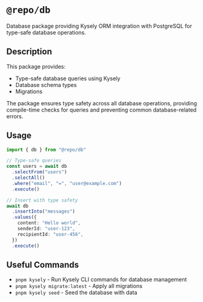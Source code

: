 # `@repo/db`

Database package providing Kysely ORM integration with PostgreSQL for type-safe database operations.

## Description

This package provides:

- Type-safe database queries using Kysely
- Database schema types
- Migrations

The package ensures type safety across all database operations, providing compile-time checks for queries and preventing common database-related errors.

## Usage

```ts
import { db } from "@repo/db"

// Type-safe queries
const users = await db
  .selectFrom("users")
  .selectAll()
  .where("email", "=", "user@example.com")
  .execute()

// Insert with type safety
await db
  .insertInto("messages")
  .values({
    content: "Hello world",
    senderId: "user-123",
    recipientId: "user-456",
  })
  .execute()
```

## Useful Commands

- `pnpm kysely` - Run Kysely CLI commands for database management
- `pnpm kysely migrate:latest` - Apply all migrations
- `pnpm kysely seed` - Seed the database with data

